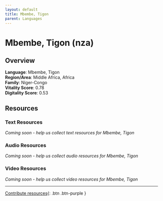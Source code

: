 ```yaml
---
layout: default
title: Mbembe, Tigon
parent: Languages
---
```


# Mbembe, Tigon (nza)

## Overview

**Language**: Mbembe, Tigon  
**Region/Area**: Middle Africa, Africa  
**Family**: Niger-Congo  
**Vitality Score**: 0.78  
**Digitality Score**: 0.53  

## Resources

### Text Resources
*Coming soon - help us collect text resources for Mbembe, Tigon*

### Audio Resources
*Coming soon - help us collect audio resources for Mbembe, Tigon*

### Video Resources
*Coming soon - help us collect video resources for Mbembe, Tigon*

---

[Contribute resources](https://fairtrain.github.io/){: .btn .btn-purple }
